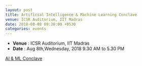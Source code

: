 ```yaml
---
layout: post
title: Artificial Intelligence & Machine Learning Conclave
venue: ICSR Auditorium, IIT Madras
date: 2018-08-08 09:30:00 +0530
categories: events
---
```

<ul class="mb-5" >
	<li><b>Venue</b> : ICSR Auditorium, IIT Madras </li>
	 <li><b>Date</b> : Aug 8th,Wednesday, 2018 9.30 AM to 5.30 PM </li>
</ul>

<style>
ul.a {
    list-style-position: outside;
}

ul.b {
    list-style-position: inside;
}
</style>

<a href="assets/AI & ML Conclave.pdf">AI & ML Conclave</a>
